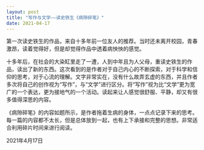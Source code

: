 ```yaml
---
layout: post
title: "写作与文学——读史铁生《病隙碎笔》"
date: 2021-04-17
---
```


第一次读史铁生的作品，来自十多年前一位友人的推荐。当时还未离开校园，青春激昂，读着觉得好，但是却觉得作品中透着病怏怏的感觉。

十多年后，在社会的大染缸里走了一遭，人到中年且为人父母，重读史铁生的作品，读出了新的东西。这次看到的是作者对于自己内心的不断探索，对于科学和信仰的思考，对于心流的理解。文字非常实在，没有什么故弄玄虚的东西，并且作者多次将自己的创作视为“写作”，与“文学”进行区分。将“写作”视为比“文学”更为宽广的一个表达，更为接地气的一个活动。读起来让人感觉很舒服、平静，却又有很多值得深思的内容。

《病隙碎笔》的内容如题所示，是作者拖着生病的身体，一点点记录下来的思考。每一篇的内容都不太长，但是总体放到一起，也有上下承接和完整的思想。非常适合利用碎片时间来进行阅读。

2021年4月17日